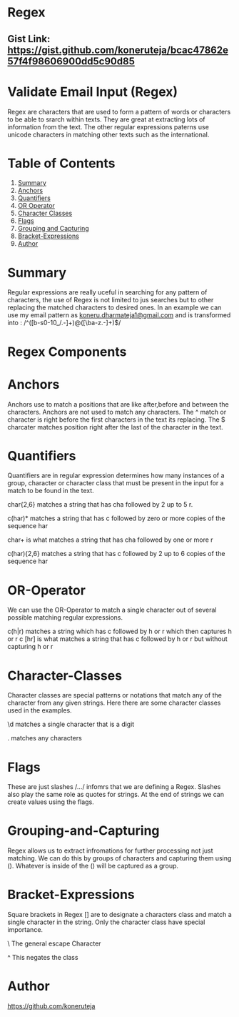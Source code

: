 # Regex

## Gist Link: https://gist.github.com/koneruteja/bcac47862e57f4f98606900dd5c90d85

# Validate Email Input (Regex)
 
Regex are characters that are used to form a pattern of words or characters to be able to srarch within texts. They are great at extracting lots of information from the text. The other regular expressions paterns use unicode characters in matching other texts such as the international. 

# Table of Contents
1. [Summary](#Summary)
2. [Anchors](#Anchors)
3. [Quantifiers](#Quantifiers)
4. [OR Operator](#OR-Operator)
5. [Character Classes](#Character-Classes)
6. [Flags](#Flags)
7. [Grouping and Capturing](#Grouping-and-Capturing)
8. [Bracket-Expressions](#Bracket-Expressions)
9. [Author](#Author)

# Summary 

Regular expressions are really uceful in searching for any pattern of characters, the use of Regex is not limited to jus searches but to other replacing the matched characters to desired ones. In an example we can use my email pattern as koneru.dharmateja1@gmail.com  and is transformed into : 
/^([b-s0-10_/.-]+)@([\ba-z\.-]+)$/

# Regex Components 

# Anchors 

Anchors use to match a positions that are like after,before and between the characters. Anchors are not used to match any characters. 
The ^ match or character is right before the first characters in the text its replacing. The $ charcater matches position right after the last of the character in the text. 

# Quantifiers 

Quantifiers are in regular expression determines how many instances of a group, character or character class that must be present in the input for a match to be found in the text.

char{2,6} matches a string that has cha followed by 2 up to 5 r.

c(har)* matches a string that has c followed by zero or more copies of the sequence har

char+ is what matches a string that has cha followed by one or more r

c(har){2,6} matches a string that has c followed by 2 up to 6 copies of the sequence har

# OR-Operator
We can use the OR-Operator to match a single character out of several possible matching regular expressions. 

c(h|r) matches a string which has c followed by h or r which then captures h or r
c [hr] is what matches a string that has c followed by h or r but without capturing h or r

# Character-Classes 
Character classes are special patterns or notations that match any of the character from any given strings. Here there are some character classes used in the examples. 

\d matches a single character that is a digit

. matches any characters 


# Flags 
These are just slashes /.../ infomrs that we are defining a Regex. Slashes also play the same role as quotes for strings. At the end of strings we can create values using the flags.

# Grouping-and-Capturing 
Regex allows us to extract infromations for further processing not just matching. We can do this by groups of characters and capturing them using (). Whatever is inside of the () will be captured as a group. 


# Bracket-Expressions 

Square brackets in Regex [] are to designate a characters class and match a single character in the string. Only the character class have special importance. 

\ The general escape Character 

^ This negates the class

# Author

https://github.com/koneruteja
